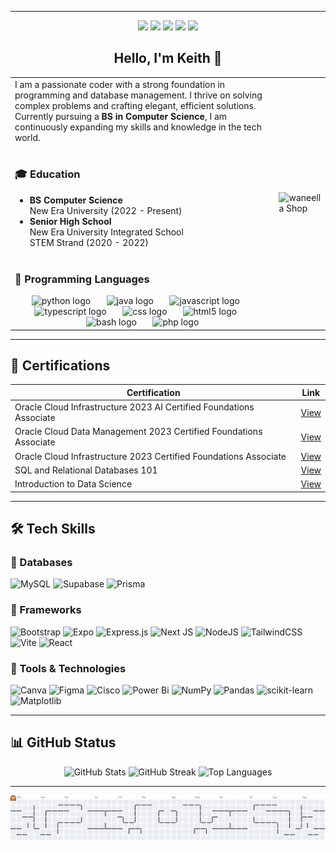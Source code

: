 
---
<p align="center">
  <a href="mailto:mercadojohnkeith21@gmail.com"><img src="https://img.shields.io/badge/Email-D14836?style=for-the-badge&logo=gmail&logoColor=white"/></a>  
  <a href="https://github.com/KeithMercado"><img src="https://img.shields.io/badge/GitHub-100000?style=for-the-badge&logo=github&logoColor=white"/></a>  
  <a href="https://www.facebook.com/johnkeith.supanmercado/"><img src="https://img.shields.io/badge/Facebook-1877F2?style=for-the-badge&logo=facebook&logoColor=white"/></a>  
  <a href="https://www.instagram.com/keithmrcdo/"><img src="https://img.shields.io/badge/Instagram-E4405F?style=for-the-badge&logo=instagram&logoColor=white"/></a>
  <a href="https://www.linkedin.com/in/john-keith-mercado-63a051382/"><img src="https://img.shields.io/badge/LinkedIn-0A66C2?style=for-the-badge&logo=linkedin&logoColor=white"/></a>
</p>

<h2 align="center">Hello, I'm Keith 👋</h2>


<table>
  <tr>
    <td>
      I am a passionate coder with a strong foundation in programming and database management. 
      I thrive on solving complex problems and crafting elegant, efficient solutions. 
      Currently pursuing a <b>BS in Computer Science</b>, I am continuously expanding my 
      skills and knowledge in the tech world.
      <br><br>
      <h3>🎓 Education</h3>
      <ul>
        <li><b>BS Computer Science</b><br>
        New Era University (2022 - Present)</li>
        <li><b>Senior High School</b><br>
        New Era University Integrated School<br>
        STEM Strand (2020 - 2022)</li>
        <br>
      </ul>
      <h3>🚀 Programming Languages</h3>
      <div align="center">
        <img src="https://skillicons.dev/icons?i=py" height="45" alt="python logo"  />
        <img width="18" />
        <img src="https://skillicons.dev/icons?i=java" height="45" alt="java logo"  />
        <img width="18" />
        <img src="https://skillicons.dev/icons?i=js" height="45" alt="javascript logo"  />
        <img width="18" />
        <img src="https://skillicons.dev/icons?i=ts" height="45" alt="typescript logo"  />
        <img width="18" />
        <img src="https://cdn.jsdelivr.net/gh/devicons/devicon/icons/css3/css3-original.svg" height="45" alt="css logo"  />
        <img width="18" />
        <img src="https://cdn.jsdelivr.net/gh/devicons/devicon/icons/html5/html5-original.svg" height="45" alt="html5 logo"  />
        <img width="18" />
        <img src="https://cdn.jsdelivr.net/gh/devicons/devicon/icons/bash/bash-original.svg" height="45" alt="bash logo"  />
        <img width="18" />
        <img src="https://cdn.jsdelivr.net/gh/devicons/devicon/icons/php/php-original.svg" height="45" alt="php logo"  />
      </div>
    </td>
    <td>
      <img src="https://github.com/user-attachments/assets/bd418721-9ad6-4211-a19f-9a1bbb6081f3" alt="waneella Shop" width="350"/>
    </td>
  </tr>
</table>

---

## 📜 Certifications  

<div align="center">
  
| Certification | Link |
|---------------|------|
| Oracle Cloud Infrastructure 2023 AI Certified Foundations Associate | [View](https://catalog-education.oracle.com/pls/certview/sharebadge?id=88D786D50DB377B0E2EFA315A73303C40BCFDEA63103537603A08BAB6EFE37AF) |
| Oracle Cloud Data Management 2023 Certified Foundations Associate | [View](https://catalog-education.oracle.com/pls/certview/sharebadge?id=C6525463F712BB540E7EF900777E2DECC98ABFF349FB4843E7ECCDF12CC82547) |
| Oracle Cloud Infrastructure 2023 Certified Foundations Associate | [View](https://catalog-education.oracle.com/pls/certview/sharebadge?id=175CA23D6A2350CF2482BD9EB7009293C10802D341BB0361F983F7859F0C46FA) |
| SQL and Relational Databases 101 | [View](https://courses.cognitiveclass.ai/certificates/359e25539b534b0db24cd3157741affb) |
| Introduction to Data Science | [View](https://www.netacad.com/certificates?issuanceId=27704d51-1a7d-46d5-aee2-b1e4862ffd91) |

</div>

---

## 🛠️ Tech Skills  

### 🔹 Databases  
![MySQL](https://img.shields.io/badge/mysql-4479A1.svg?style=for-the-badge&logo=mysql&logoColor=white) ![Supabase](https://img.shields.io/badge/Supabase-3ECF8E?style=for-the-badge&logo=supabase&logoColor=white) ![Prisma](https://img.shields.io/badge/Prisma-3982CE?style=for-the-badge&logo=Prisma&logoColor=white) 

### 🔹 Frameworks  
![Bootstrap](https://img.shields.io/badge/bootstrap-%238511FA.svg?style=for-the-badge&logo=bootstrap&logoColor=white) ![Expo](https://img.shields.io/badge/expo-1C1E24?style=for-the-badge&logo=expo&logoColor=#D04A37) ![Express.js](https://img.shields.io/badge/express.js-%23404d59.svg?style=for-the-badge&logo=express&logoColor=%2361DAFB) ![Next JS](https://img.shields.io/badge/Next-black?style=for-the-badge&logo=next.js&logoColor=white) ![NodeJS](https://img.shields.io/badge/node.js-6DA55F?style=for-the-badge&logo=node.js&logoColor=white) ![TailwindCSS](https://img.shields.io/badge/tailwindcss-%2338B2AC.svg?style=for-the-badge&logo=tailwind-css&logoColor=white) ![Vite](https://img.shields.io/badge/vite-%23646CFF.svg?style=for-the-badge&logo=vite&logoColor=white) ![React](https://img.shields.io/badge/react-%2320232a.svg?style=for-the-badge&logo=react&logoColor=%2361DAFB)

### 🔹 Tools & Technologies  
![Canva](https://img.shields.io/badge/Canva-%2300C4CC.svg?style=for-the-badge&logo=Canva&logoColor=white) ![Figma](https://img.shields.io/badge/figma-%23F24E1E.svg?style=for-the-badge&logo=figma&logoColor=white) ![Cisco](https://img.shields.io/badge/cisco-%23049fd9.svg?style=for-the-badge&logo=cisco&logoColor=black) ![Power Bi](https://img.shields.io/badge/power_bi-F2C811?style=for-the-badge&logo=powerbi&logoColor=black) ![NumPy](https://img.shields.io/badge/numpy-%23013243.svg?style=for-the-badge&logo=numpy&logoColor=white) ![Pandas](https://img.shields.io/badge/pandas-%23150458.svg?style=for-the-badge&logo=pandas&logoColor=white) ![scikit-learn](https://img.shields.io/badge/scikit--learn-%23F7931E.svg?style=for-the-badge&logo=scikit-learn&logoColor=white) ![Matplotlib](https://img.shields.io/badge/Matplotlib-%23ffffff.svg?style=for-the-badge&logo=Matplotlib&logoColor=black) 

---

## 📊 GitHub Status

<p align="center">
  <img src="https://github-readme-stats.vercel.app/api?username=KeithMercado&show_icons=true&theme=blue_navy" alt="GitHub Stats" width="400"/>  
  <img src="https://github-readme-streak-stats.herokuapp.com/?user=KeithMercado&theme=blue_navy" alt="GitHub Streak" width="425"/>  
  <img src="https://github-readme-stats.vercel.app/api/top-langs/?username=KeithMercado&layout=compact&theme=blue_navy" alt="Top Languages" width="350"/>  
</p>


---

<picture>
  <source media="(prefers-color-scheme: dark)" srcset="https://raw.githubusercontent.com/KeithMercado/KeithMercado/output/pacman-contribution-graph-dark.svg">
  <source media="(prefers-color-scheme: light)" srcset="https://raw.githubusercontent.com/KeithMercado/KeithMercado/output/pacman-contribution-graph.svg">
  <img alt="pacman contribution graph" src="https://raw.githubusercontent.com/KeithMercado/KeithMercado/output/pacman-contribution-graph.svg">
</picture>

